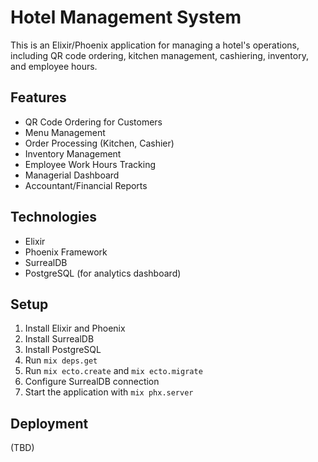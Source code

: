 # Hotel Management System

This is an Elixir/Phoenix application for managing a hotel's operations, including QR code ordering, kitchen management, cashiering, inventory, and employee hours.

## Features

- QR Code Ordering for Customers
- Menu Management
- Order Processing (Kitchen, Cashier)
- Inventory Management
- Employee Work Hours Tracking
- Managerial Dashboard
- Accountant/Financial Reports

## Technologies

- Elixir
- Phoenix Framework
- SurrealDB
- PostgreSQL (for analytics dashboard)

## Setup

1. Install Elixir and Phoenix
2. Install SurrealDB
3. Install PostgreSQL
4. Run `mix deps.get`
5. Run `mix ecto.create` and `mix ecto.migrate`
6. Configure SurrealDB connection
7. Start the application with `mix phx.server`

## Deployment

(TBD)